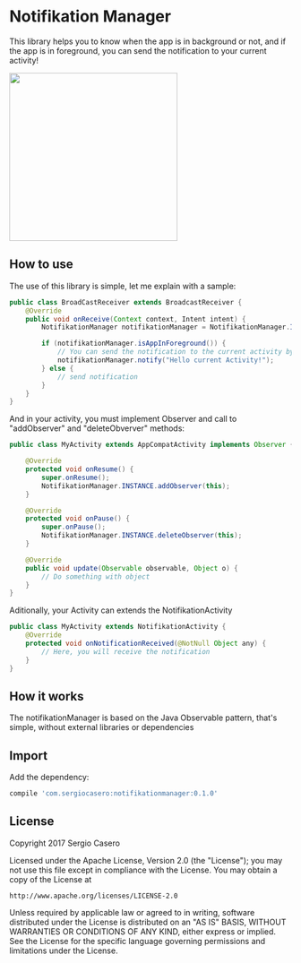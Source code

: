 Notifikation Manager
===================
This library helps you to know when the app is in background or not, and if the app is in foreground, you can send the notification to your current activity!

<img src="https://github.com/sergiocasero/NotifikationManager/blob/master/art/sample.gif" width="300">


How to use
-------------
The use of this library is simple, let me explain with a sample:

```java
public class BroadCastReceiver extends BroadcastReceiver {
    @Override
    public void onReceive(Context context, Intent intent) {
        NotifikationManager notifikationManager = NotifikationManager.INSTANCE;

        if (notifikationManager.isAppInForeground()) {
            // You can send the notification to the current activity by calling "notify"
            notifikationManager.notify("Hello current Activity!");
        } else {
            // send notification
        }
    }
}
```

And in your activity, you must implement Observer and call to "addObserver" and "deleteObverver" methods:
```java
public class MyActivity extends AppCompatActivity implements Observer {

    @Override
    protected void onResume() {
        super.onResume();
        NotifikationManager.INSTANCE.addObserver(this);
    }

    @Override
    protected void onPause() {
        super.onPause();
        NotifikationManager.INSTANCE.deleteObserver(this);
    }

    @Override
    public void update(Observable observable, Object o) {
        // Do something with object
    }
}
```

Aditionally, your Activity can extends the NotifikationActivity
```java
public class MyActivity extends NotifikationActivity {
    @Override
    protected void onNotificationReceived(@NotNull Object any) {
        // Here, you will receive the notification
    }
}
```
How it works
-------------
The notifikationManager is based on the Java Observable pattern, that's simple, without external libraries or dependencies

Import
-------------
Add the dependency:
```groovy
compile 'com.sergiocasero:notifikationmanager:0.1.0'
```
License
-------------
Copyright 2017 Sergio Casero

Licensed under the Apache License, Version 2.0 (the "License");
you may not use this file except in compliance with the License.
You may obtain a copy of the License at

    http://www.apache.org/licenses/LICENSE-2.0

Unless required by applicable law or agreed to in writing, software
distributed under the License is distributed on an "AS IS" BASIS,
WITHOUT WARRANTIES OR CONDITIONS OF ANY KIND, either express or implied.
See the License for the specific language governing permissions and
limitations under the License.
